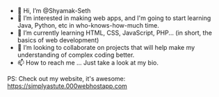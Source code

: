- 👋 Hi, I’m @Shyamak-Seth
- 👀 I’m interested in making web apps, and I'm going to start learning Java, Python, etc in who-knows-how-much time.
- 🌱 I’m currently learning HTML, CSS, JavaScript, PHP... (in short, the basics of web development)
- 💞️ I’m looking to collaborate on projects that will help make my understanding of complex coding better.
- 📫 How to reach me ... Just take a look at my bio.

PS: Check out my website, it's awesome: https://simplyastute.000webhostapp.com
